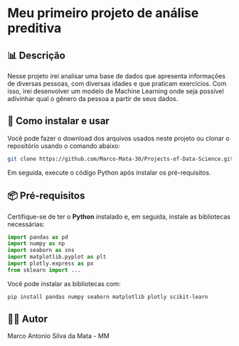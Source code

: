 
# Meu primeiro projeto de análise preditiva

## 📊 Descrição

Nesse projeto irei analisar uma base de dados que apresenta informações de diversas pessoas, com diversas idades e que praticam exercícios. Com isso, irei desenvolver um modelo de Machine Learning onde seja possível adivinhar qual o gênero da pessoa a partir de seus dados.

## 🚀 Como instalar e usar

Você pode fazer o download dos arquivos usados neste projeto ou clonar o repositório usando o comando abaixo:

```bash
git clone https://github.com/Marco-Mata-30/Projects-of-Data-Science.git
```

Em seguida, execute o código Python após instalar os pré-requisitos.

## 📦 Pré-requisitos

Certifique-se de ter o **Python** instalado e, em seguida, instale as bibliotecas necessárias:

```python
import pandas as pd
import numpy as np
import seaborn as sns
import matplotlib.pyplot as plt
import plotly.express as px
from sklearn import ...
```

Você pode instalar as bibliotecas com:

```bash
pip install pandas numpy seaborn matplotlib plotly scikit-learn
```

## 👨‍💻 Autor

Marco Antonio Silva da Mata - MM
